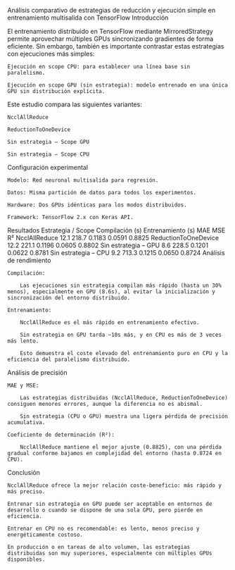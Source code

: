 Análisis comparativo de estrategias de reducción y ejecución simple en entrenamiento multisalida con TensorFlow
Introducción

El entrenamiento distribuido en TensorFlow mediante MirroredStrategy permite aprovechar múltiples GPUs sincronizando gradientes de forma eficiente. Sin embargo, también es importante contrastar estas estrategias con ejecuciones más simples:

    Ejecución en scope CPU: para establecer una línea base sin paralelismo.

    Ejecución en scope GPU (sin estrategia): modelo entrenado en una única GPU sin distribución explícita.

Este estudio compara las siguientes variantes:

    NcclAllReduce

    ReductionToOneDevice

    Sin estrategia – Scope GPU

    Sin estrategia – Scope CPU

Configuración experimental

    Modelo: Red neuronal multisalida para regresión.

    Datos: Misma partición de datos para todos los experimentos.

    Hardware: Dos GPUs idénticas para los modos distribuidos.

    Framework: TensorFlow 2.x con Keras API.

Resultados
Estrategia / Scope	Compilación (s)	Entrenamiento (s)	MAE	MSE	R²
NcclAllReduce	12.1	218.7	0.1183	0.0591	0.8825
ReductionToOneDevice	12.2	221.1	0.1196	0.0605	0.8802
Sin estrategia – GPU	8.6	228.5	0.1201	0.0622	0.8781
Sin estrategia – CPU	9.2	713.3	0.1215	0.0650	0.8724
Análisis de rendimiento

    Compilación:

        Las ejecuciones sin estrategia compilan más rápido (hasta un 30% menos), especialmente en GPU (8.6s), al evitar la inicialización y sincronización del entorno distribuido.

    Entrenamiento:

        NcclAllReduce es el más rápido en entrenamiento efectivo.

        Sin estrategia en GPU tarda ~10s más, y en CPU es más de 3 veces más lento.

        Esto demuestra el coste elevado del entrenamiento puro en CPU y la eficiencia del paralelismo distribuido.

Análisis de precisión

    MAE y MSE:

        Las estrategias distribuidas (NcclAllReduce, ReductionToOneDevice) consiguen menores errores, aunque la diferencia no es abismal.

        Sin estrategia (CPU o GPU) muestra una ligera pérdida de precisión acumulativa.

    Coeficiente de determinación (R²):

        NcclAllReduce mantiene el mejor ajuste (0.8825), con una pérdida gradual conforme bajamos en complejidad del entorno (hasta 0.8724 en CPU).

Conclusión

    NcclAllReduce ofrece la mejor relación coste-beneficio: más rápido y más preciso.

    Entrenar sin estrategia en GPU puede ser aceptable en entornos de desarrollo o cuando se dispone de una sola GPU, pero pierde en eficiencia.

    Entrenar en CPU no es recomendable: es lento, menos preciso y energéticamente costoso.

    En producción o en tareas de alto volumen, las estrategias distribuidas son muy superiores, especialmente con múltiples GPUs disponibles.
